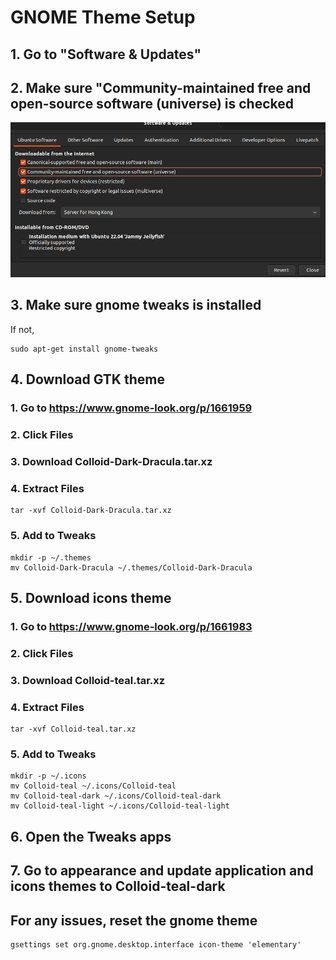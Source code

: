 # GNOME Theme Setup

## 1. Go to "Software & Updates"
## 2. Make sure "Community-maintained free and open-source software (universe) is checked
![alt text](/img/SoftwareSettings.png?raw=true)
## 3. Make sure gnome tweaks is installed
If not, 
```
sudo apt-get install gnome-tweaks
```
## 4. Download GTK theme
### 1. Go to https://www.gnome-look.org/p/1661959
### 2. Click Files
### 3. Download Colloid-Dark-Dracula.tar.xz
### 4. Extract Files
```
tar -xvf Colloid-Dark-Dracula.tar.xz
```
### 5. Add to Tweaks
```
mkdir -p ~/.themes
mv Colloid-Dark-Dracula ~/.themes/Colloid-Dark-Dracula
```
## 5. Download icons theme
### 1. Go to https://www.gnome-look.org/p/1661983
### 2. Click Files
### 3. Download Colloid-teal.tar.xz
### 4. Extract Files
```
tar -xvf Colloid-teal.tar.xz
```
### 5. Add to Tweaks
```
mkdir -p ~/.icons
mv Colloid-teal ~/.icons/Colloid-teal
mv Colloid-teal-dark ~/.icons/Colloid-teal-dark
mv Colloid-teal-light ~/.icons/Colloid-teal-light
```
## 6. Open the Tweaks apps
## 7. Go to appearance and update application and icons themes to Colloid-teal-dark

## For any issues, reset the gnome theme
```
gsettings set org.gnome.desktop.interface icon-theme 'elementary'
```
